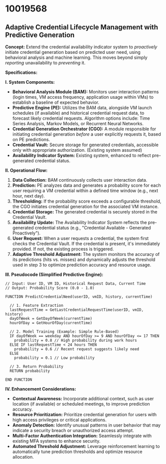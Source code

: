 # 10019568

## Adaptive Credential Lifecycle Management with Predictive Generation

**Concept:** Extend the credential availability indicator system to *proactively* initiate credential generation based on predicted user need, using behavioral analysis and machine learning. This moves beyond simply *reporting* unavailability to *preventing* it.

**Specifications:**

**I. System Components:**

*   **Behavioral Analysis Module (BAM):** Monitors user interaction patterns (login times, VM access frequency, application usage within VMs) to establish a baseline of expected behavior.
*   **Predictive Engine (PE):**  Utilizes the BAM data, alongside VM launch schedules (if available) and historical credential request data, to forecast likely credential requests.  Algorithm options include: Time Series Analysis, Markov Models, or Recurrent Neural Networks.
*   **Credential Generation Orchestrator (CGO):**  A module responsible for initiating credential generation *before* a user explicitly requests it, based on PE predictions.
*   **Credential Vault:** Secure storage for generated credentials, accessible only with appropriate authorization.  (Existing system assumed)
*   **Availability Indicator System:** Existing system, enhanced to reflect pre-generated credential status.

**II. Operational Flow:**

1.  **Data Collection:** BAM continuously collects user interaction data.
2.  **Prediction:** PE analyzes data and generates a probability score for each user requiring a VM credential within a defined time window (e.g., next hour, next day).
3.  **Thresholding:** If the probability score exceeds a configurable threshold, the CGO initiates credential generation for the associated VM instance.
4.  **Credential Storage:** The generated credential is securely stored in the Credential Vault.
5.  **Availability Update:** The Availability Indicator System reflects the pre-generated credential status (e.g., "Credential Available - Generated Proactively").
6.  **User Request:** When a user requests a credential, the system first checks the Credential Vault. If the credential is present, it's immediately provided.  If not, the existing process is triggered.
7.  **Adaptive Threshold Adjustment:**  The system monitors the accuracy of its predictions (hits vs. misses) and dynamically adjusts the threshold used in step 3 to optimize prediction accuracy and resource usage.

**III. Pseudocode (Simplified Predictive Engine):**

```pseudocode
// Input: User ID, VM ID, Historical Request Data, Current Time
// Output: Probability Score (0.0 - 1.0)

FUNCTION PredictCredentialNeed(userID, vmID, history, currentTime)

  // 1. Feature Extraction
  lastRequestTime = GetLastCredentialRequestTime(userID, vmID, history)
  dayOfWeek = GetDayOfWeek(currentTime)
  hourOfDay = GetHourOfDay(currentTime)

  // 2. Model Training (Example: Simple Rule-Based)
  IF dayOfWeek == weekday AND hourOfDay >= 9 AND hourOfDay <= 17 THEN
    probability = 0.8 // High probability during work hours
  ELSE IF lastRequestTime < 24 hours THEN
    probability = 0.6 // Recent request suggests likely need
  ELSE
    probability = 0.1 // Low probability

  // 3. Return Probability
  RETURN probability

END FUNCTION
```

**IV. Enhancement Considerations:**

*   **Contextual Awareness:**  Incorporate additional context, such as user location (if available) or scheduled meetings, to improve prediction accuracy.
*   **Resource Prioritization:**  Prioritize credential generation for users with high access privileges or critical applications.
*   **Anomaly Detection:**  Identify unusual patterns in user behavior that may indicate a security breach or unauthorized access attempt.
*   **Multi-Factor Authentication Integration:** Seamlessly integrate with existing MFA systems to enhance security.
*   **Automated Threshold Adjustment:** Leverage reinforcement learning to automatically tune prediction thresholds and optimize resource allocation.